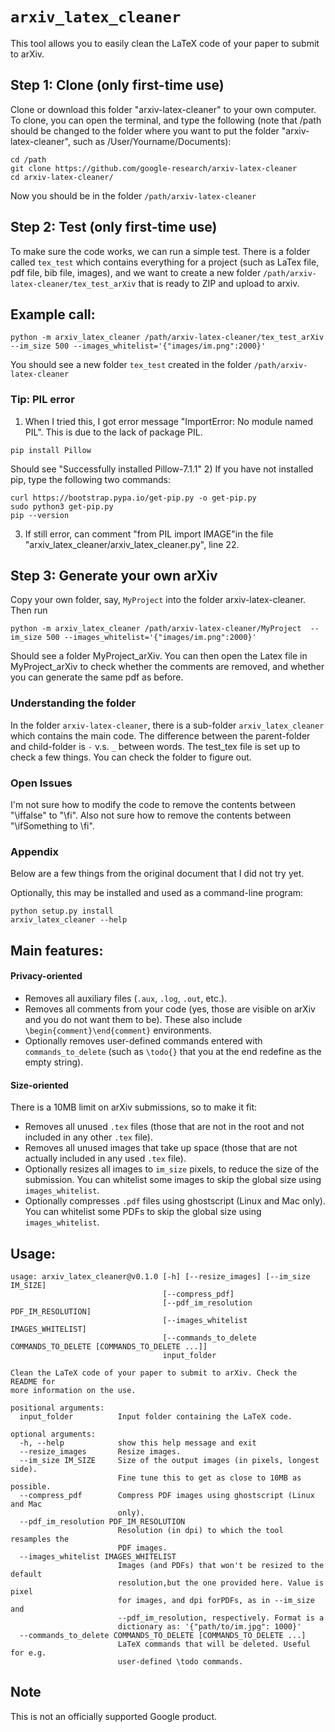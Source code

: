 # `arxiv_latex_cleaner`

This tool allows you to easily clean the LaTeX code of your paper to submit to
arXiv. 


## Step 1: Clone (only first-time use)
   Clone or download this folder "arxiv-latex-cleaner" to your own computer.
   To clone, you can open the terminal, and type the following (note that /path should be changed to the folder where you want to put the folder "arxiv-latex-cleaner", such as /User/Yourname/Documents):
```console
cd /path
git clone https://github.com/google-research/arxiv-latex-cleaner
cd arxiv-latex-cleaner/
```
  Now you should be in the folder `/path/arxiv-latex-cleaner`
   
## Step 2: Test (only first-time use)
  To make sure the code works, we can run a simple test. There is a folder called `tex_test` which contains everything for a project (such as LaTex file, pdf file, bib file, images), and we want to create a new folder `/path/arxiv-latex-cleaner/tex_test_arXiv` that is ready to ZIP and upload to arxiv. 

## Example call:

```console
python -m arxiv_latex_cleaner /path/arxiv-latex-cleaner/tex_test_arXiv  --im_size 500 --images_whitelist='{"images/im.png":2000}'
```
You should see a new folder `tex_test` created in the folder `/path/arxiv-latex-cleaner`

### Tip: PIL error
1) When I tried this, I got error message "ImportError: No module named PIL". This is due to the lack of package PIL.
 ```
 pip install Pillow
 ```
 Should see "Successfully installed Pillow-7.1.1"
2) If you have not installed pip, type the following two commands: 
 ```
 curl https://bootstrap.pypa.io/get-pip.py -o get-pip.py
 sudo python3 get-pip.py
 pip --version
 ```
3) If still error, can comment "from PIL import IMAGE"in the file "arxiv_latex_cleaner/arxiv_latex_cleaner.py", line 22.

## Step 3: Generate your own arXiv
  Copy your own folder, say, `MyProject` into the folder arxiv-latex-cleaner. Then run
```console
python -m arxiv_latex_cleaner /path/arxiv-latex-cleaner/MyProject  --im_size 500 --images_whitelist='{"images/im.png":2000}'
```
  Should see a folder MyProject_arXiv. You can then open the Latex file in MyProject_arXiv to check whether the comments are removed, and whether you can generate the same pdf as before. 
  
### Understanding the folder
  In the folder `arxiv-latex-cleaner`, there is a sub-folder `arxiv_latex_cleaner` which contains the main code. The difference between the parent-folder and child-folder is `-` v.s. `_` between words.
  The test_tex file is set up to check a few things. You can check the folder to figure out. 

### Open Issues
   I'm not sure how to modify the code to remove the contents between "\iffalse" to "\fi". Also not sure how to remove the contents between "\ifSomething to \fi". 



### Appendix

Below are a few things from the original document that I did not try yet.

Optionally, this may be installed and used as a command-line program:

```console
python setup.py install
arxiv_latex_cleaner --help
```

## Main features:

#### Privacy-oriented

*   Removes all auxiliary files (`.aux`, `.log`, `.out`, etc.).
*   Removes all comments from your code (yes, those are visible on arXiv and you
    do not want them to be). These also include `\begin{comment}\end{comment}`
    environments.
*   Optionally removes user-defined commands entered with `commands_to_delete`
    (such as `\todo{}` that you at the end redefine as the empty string).

#### Size-oriented

There is a 10MB limit on arXiv submissions, so to make it fit:

*   Removes all unused `.tex` files (those that are not in the root and not
    included in any other `.tex` file).
*   Removes all unused images that take up space (those that are not actually
    included in any used `.tex` file).
*   Optionally resizes all images to `im_size` pixels, to reduce the size of the
    submission. You can whitelist some images to skip the global size using
    `images_whitelist`.
*   Optionally compresses `.pdf` files using ghostscript (Linux and Mac only).
    You can whitelist some PDFs to skip the global size using
    `images_whitelist`.

## Usage:

```
usage: arxiv_latex_cleaner@v0.1.0 [-h] [--resize_images] [--im_size IM_SIZE]
                                  [--compress_pdf]
                                  [--pdf_im_resolution PDF_IM_RESOLUTION]
                                  [--images_whitelist IMAGES_WHITELIST]
                                  [--commands_to_delete COMMANDS_TO_DELETE [COMMANDS_TO_DELETE ...]]
                                  input_folder

Clean the LaTeX code of your paper to submit to arXiv. Check the README for
more information on the use.

positional arguments:
  input_folder          Input folder containing the LaTeX code.

optional arguments:
  -h, --help            show this help message and exit
  --resize_images       Resize images.
  --im_size IM_SIZE     Size of the output images (in pixels, longest side).
                        Fine tune this to get as close to 10MB as possible.
  --compress_pdf        Compress PDF images using ghostscript (Linux and Mac
                        only).
  --pdf_im_resolution PDF_IM_RESOLUTION
                        Resolution (in dpi) to which the tool resamples the
                        PDF images.
  --images_whitelist IMAGES_WHITELIST
                        Images (and PDFs) that won't be resized to the default
                        resolution,but the one provided here. Value is pixel
                        for images, and dpi forPDFs, as in --im_size and
                        --pdf_im_resolution, respectively. Format is a
                        dictionary as: '{"path/to/im.jpg": 1000}'
  --commands_to_delete COMMANDS_TO_DELETE [COMMANDS_TO_DELETE ...]
                        LaTeX commands that will be deleted. Useful for e.g.
                        user-defined \todo commands.
```

## Note

This is not an officially supported Google product.
